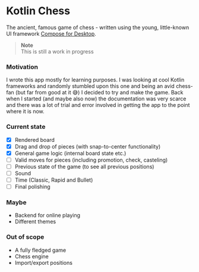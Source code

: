 # Kotlin Chess
The ancient, famous game of chess - written using the young, little-known UI framework [Compose for Desktop](https://www.jetbrains.com/lp/compose-desktop/).

> **Note** </br>
This is still a work in progress

### Motivation

I wrote this app mostly for learning purposes. I was looking at cool Kotlin frameworks and randomly stumbled upon this one and being an avid chess-fan (but far from good at it 😅) I decided to try and make the game. Back when I started (and maybe also now) the documentation was very scarce and there was a lot of trial and error involved in getting the app to the point where it is now.

### Current state
- [x] Rendered board
- [x] Drag and drop of pieces (with snap-to-center functionality)
- [x] General game logic (internal board state etc.)
- [ ] Valid moves for pieces (including promotion, check, casteling)
- [ ] Previous state of the game (to see all previous positions)
- [ ] Sound
- [ ] Time (Classic, Rapid and Bullet)
- [ ] Final polishing

### Maybe
- Backend for online playing
- Different themes

### Out of scope
- A fully fledged game
- Chess engine
- Import/export positions
